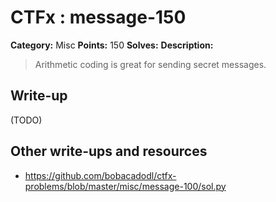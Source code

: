 # CTFx : message-150

**Category:** Misc
**Points:** 150
**Solves:** 
**Description:**

> Arithmetic coding is great for sending secret messages.


## Write-up

(TODO)

## Other write-ups and resources

* https://github.com/bobacadodl/ctfx-problems/blob/master/misc/message-100/sol.py
